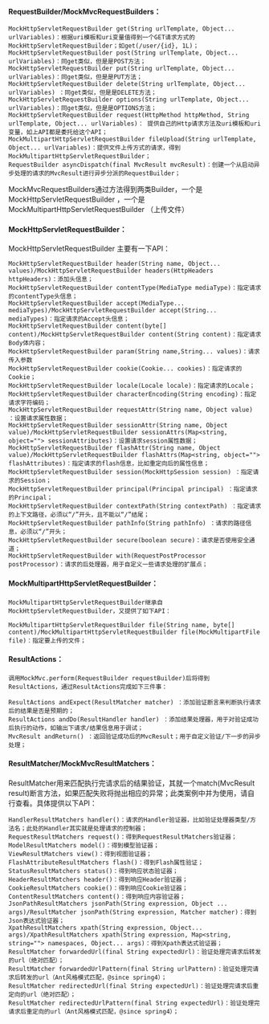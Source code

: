 ####    RequestBuilder/MockMvcRequestBuilders：

    MockHttpServletRequestBuilder get(String urlTemplate, Object... urlVariables)：根据uri模板和uri变量值得到一个GET请求方式的MockHttpServletRequestBuilder；如get(/user/{id}, 1L)；
    MockHttpServletRequestBuilder post(String urlTemplate, Object... urlVariables)：同get类似，但是是POST方法；
    MockHttpServletRequestBuilder put(String urlTemplate, Object... urlVariables)：同get类似，但是是PUT方法；
    MockHttpServletRequestBuilder delete(String urlTemplate, Object... urlVariables) ：同get类似，但是是DELETE方法；
    MockHttpServletRequestBuilder options(String urlTemplate, Object... urlVariables)：同get类似，但是是OPTIONS方法；
    MockHttpServletRequestBuilder request(HttpMethod httpMethod, String urlTemplate, Object... urlVariables)： 提供自己的Http请求方法及uri模板和uri变量，如上API都是委托给这个API；
    MockMultipartHttpServletRequestBuilder fileUpload(String urlTemplate, Object... urlVariables)：提供文件上传方式的请求，得到MockMultipartHttpServletRequestBuilder；
    RequestBuilder asyncDispatch(final MvcResult mvcResult)：创建一个从启动异步处理的请求的MvcResult进行异步分派的RequestBuilder；

MockMvcRequestBuilders通过方法得到两类Builder，一个是MockHttpServletRequestBuilder ，一个是MockMultipartHttpServletRequestBuilder （上传文件）

####    MockHttpServletRequestBuilder：
MockHttpServletRequestBuilder 主要有一下API：

    MockHttpServletRequestBuilder header(String name, Object... values)/MockHttpServletRequestBuilder headers(HttpHeaders httpHeaders)：添加头信息；
    MockHttpServletRequestBuilder contentType(MediaType mediaType)：指定请求的contentType头信息；
    MockHttpServletRequestBuilder accept(MediaType... mediaTypes)/MockHttpServletRequestBuilder accept(String... mediaTypes)：指定请求的Accept头信息；
    MockHttpServletRequestBuilder content(byte[] content)/MockHttpServletRequestBuilder content(String content)：指定请求Body体内容；
    MockHttpServletRequestBuilder param(String name,String... values)：请求传入参数
    MockHttpServletRequestBuilder cookie(Cookie... cookies)：指定请求的Cookie；
    MockHttpServletRequestBuilder locale(Locale locale)：指定请求的Locale；
    MockHttpServletRequestBuilder characterEncoding(String encoding)：指定请求字符编码；
    MockHttpServletRequestBuilder requestAttr(String name, Object value) ：设置请求属性数据；
    MockHttpServletRequestBuilder sessionAttr(String name, Object value)/MockHttpServletRequestBuilder sessionAttrs(Map<string, object=""> sessionAttributes)：设置请求session属性数据；
    MockHttpServletRequestBuilder flashAttr(String name, Object value)/MockHttpServletRequestBuilder flashAttrs(Map<string, object=""> flashAttributes)：指定请求的flash信息，比如重定向后的属性信息；
    MockHttpServletRequestBuilder session(MockHttpSession session) ：指定请求的Session；
    MockHttpServletRequestBuilder principal(Principal principal) ：指定请求的Principal；
    MockHttpServletRequestBuilder contextPath(String contextPath) ：指定请求的上下文路径，必须以“/”开头，且不能以“/”结尾；
    MockHttpServletRequestBuilder pathInfo(String pathInfo) ：请求的路径信息，必须以“/”开头；
    MockHttpServletRequestBuilder secure(boolean secure)：请求是否使用安全通道；
    MockHttpServletRequestBuilder with(RequestPostProcessor postProcessor)：请求的后处理器，用于自定义一些请求处理的扩展点；
    
####    MockMultipartHttpServletRequestBuilder：    
    MockMultipartHttpServletRequestBuilder继承自MockHttpServletRequestBuilder，又提供了如下API：
    
    MockMultipartHttpServletRequestBuilder file(String name, byte[] content)/MockMultipartHttpServletRequestBuilder file(MockMultipartFile file)：指定要上传的文件；
    
####    ResultActions：
    调用MockMvc.perform(RequestBuilder requestBuilder)后将得到ResultActions，通过ResultActions完成如下三件事：
    
    ResultActions andExpect(ResultMatcher matcher) ：添加验证断言来判断执行请求后的结果是否是预期的；
    ResultActions andDo(ResultHandler handler) ：添加结果处理器，用于对验证成功后执行的动作，如输出下请求/结果信息用于调试；
    MvcResult andReturn() ：返回验证成功后的MvcResult；用于自定义验证/下一步的异步处理；
    
####    ResultMatcher/MockMvcResultMatchers：

ResultMatcher用来匹配执行完请求后的结果验证，其就一个match(MvcResult result)断言方法，如果匹配失败将抛出相应的异常；此类案例中并为使用，请自行查看。具体提供以下API：

    HandlerResultMatchers handler()：请求的Handler验证器，比如验证处理器类型/方法名；此处的Handler其实就是处理请求的控制器；
    RequestResultMatchers request()：得到RequestResultMatchers验证器；
    ModelResultMatchers model()：得到模型验证器；
    ViewResultMatchers view()：得到视图验证器；
    FlashAttributeResultMatchers flash()：得到Flash属性验证；
    StatusResultMatchers status()：得到响应状态验证器；
    HeaderResultMatchers header()：得到响应Header验证器；
    CookieResultMatchers cookie()：得到响应Cookie验证器；
    ContentResultMatchers content()：得到响应内容验证器；
    JsonPathResultMatchers jsonPath(String expression, Object ... args)/ResultMatcher jsonPath(String expression, Matcher matcher)：得到Json表达式验证器；
    XpathResultMatchers xpath(String expression, Object... args)/XpathResultMatchers xpath(String expression, Map<string, string=""> namespaces, Object... args)：得到Xpath表达式验证器；
    ResultMatcher forwardedUrl(final String expectedUrl)：验证处理完请求后转发的url（绝对匹配）；
    ResultMatcher forwardedUrlPattern(final String urlPattern)：验证处理完请求后转发的url（Ant风格模式匹配，@since spring4）；
    ResultMatcher redirectedUrl(final String expectedUrl)：验证处理完请求后重定向的url（绝对匹配）；
    ResultMatcher redirectedUrlPattern(final String expectedUrl)：验证处理完请求后重定向的url（Ant风格模式匹配，@since spring4）；
    
    
    
    
    
    
    